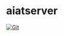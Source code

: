 # aiatserver

[![Git](https://app.soluble.cloud/api/v1/public/badges/3ab80f76-19bc-49f3-af80-d1bb47f77904.svg?orgId=604336610407)](https://app.soluble.cloud/repos/details/github.com/jefferyfry/aiatserver?orgId=604336610407)  

